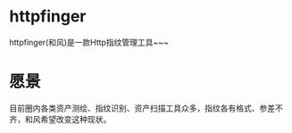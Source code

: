# httpfinger
httpfinger(和风)是一款Http指纹管理工具~~~


# 愿景
目前圈内各类资产测绘、指纹识别、资产扫描工具众多，指纹各有格式、参差不齐，和风希望改变这种现状。
